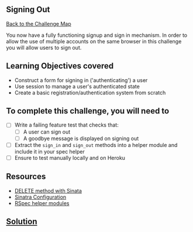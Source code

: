 ## Signing Out

[Back to the Challenge Map](0_challenge_map.md)

You now have a fully functioning signup and sign in mechanism. In order to allow the
use of multiple accounts on the same browser in this challenge you will allow users to sign out.

## Learning Objectives covered

* Construct a form for signing in ('authenticating') a user
* Use session to manage a user's authenticated state
* Create a basic registration/authentication system from scratch

## To complete this challenge, you will need to

- [ ] Write a failing feature test that checks that:
  - [ ] A user can sign out
  - [ ] A goodbye message is displayed on signing out
- [ ] Extract the `sign_in` and `sign_out` methods into a helper module and include it
in your spec helper
- [ ] Ensure to test manually locally and on Heroku

## Resources

* [DELETE method with Sinata](http://stackoverflow.com/questions/5166484/sending-a-delete-request-from-sinatra)
* [Sinatra Configuration](http://www.sinatrarb.com/configuration.html)
* [RSpec helper modules](https://www.relishapp.com/rspec/rspec-core/docs/helper-methods/define-helper-methods-in-a-module)

## [Solution](solutions/22.md)
